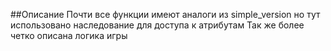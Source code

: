 ##Описание
Почти все функции имеют аналоги из simple\_version но тут использовано наследование для доступа к атрибутам
Так же более четко описана логика игры

